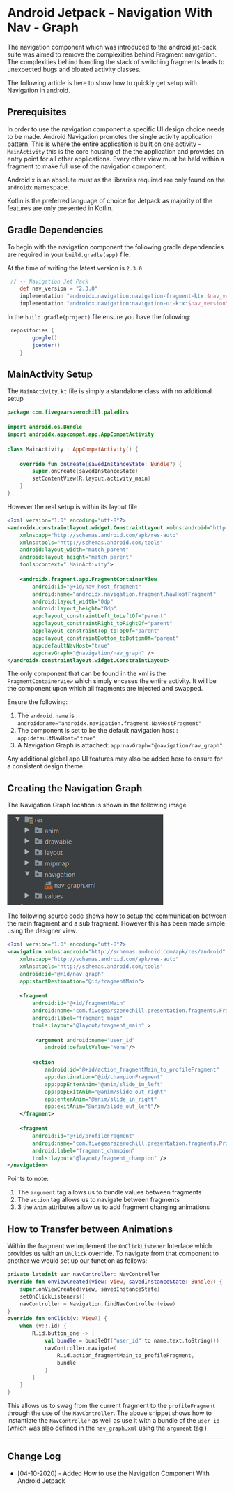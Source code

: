 # Android Jetpack - Navigation With Nav - Graph

The navigation component which was introduced to the android jet-pack suite was aimed to remove the complexities behind Fragment navigation. The complexities behind handling the stack of switching fragments leads to unexpected bugs and bloated activity classes.

The following article is here to show how to quickly get setup with Navigation in android.

## Prerequisites

In order to use the navigation component a specific UI design choice needs to be made. Android Navigation promotes the single activity application pattern. This is where the entire application is built on one activity - `MainActivity` this is the core housing of the the application and provides an entry point for all other applications. Every other view must be held within a fragment to make full use of the navigation component.

Android x is an absolute must as the libraries required are only found on the `androidx` namespace.

Kotlin is the preferred language of choice for Jetpack as majority of the features are only presented in Kotlin.

## Gradle Dependencies

To begin with the navigation component the following gradle dependencies are required in your `build.gradle(app)` file.

At the time of writing the latest version is `2.3.0`

```groovy
 // -- Navigation Jet Pack
    def nav_version = "2.3.0"
    implementation "androidx.navigation:navigation-fragment-ktx:$nav_version"
    implementation "androidx.navigation:navigation-ui-ktx:$nav_version"
```

In the `build.gradle(project)` file ensure you have the following:

```groovy
 repositories {
        google()
        jcenter()
    }
```

## MainActivity Setup

The `MainActivity.kt` file is simply a standalone class with no additional setup 

```kotlin
package com.fivegearszerochill.paladins

import android.os.Bundle
import androidx.appcompat.app.AppCompatActivity

class MainActivity : AppCompatActivity() {

    override fun onCreate(savedInstanceState: Bundle?) {
        super.onCreate(savedInstanceState)
        setContentView(R.layout.activity_main)
    }
}
```

However the real setup is within its layout file 

```xml
<?xml version="1.0" encoding="utf-8"?>
<androidx.constraintlayout.widget.ConstraintLayout xmlns:android="http://schemas.android.com/apk/res/android"
    xmlns:app="http://schemas.android.com/apk/res-auto"
    xmlns:tools="http://schemas.android.com/tools"
    android:layout_width="match_parent"
    android:layout_height="match_parent"
    tools:context=".MainActivity">

    <androidx.fragment.app.FragmentContainerView
        android:id="@+id/nav_host_fragment"
        android:name="androidx.navigation.fragment.NavHostFragment"
        android:layout_width="0dp"
        android:layout_height="0dp"
        app:layout_constraintLeft_toLeftOf="parent"
        app:layout_constraintRight_toRightOf="parent"
        app:layout_constraintTop_toTopOf="parent"
        app:layout_constraintBottom_toBottomOf="parent"
        app:defaultNavHost="true"
        app:navGraph="@navigation/nav_graph" />
</androidx.constraintlayout.widget.ConstraintLayout>
```

The only component that can be found in the xml is the `FragmentContainerView` which simply encases the entire activity. It will be the component upon which all fragments are injected and swapped.

Ensure the following:

1. The `android.name` is : `android:name="androidx.navigation.fragment.NavHostFragment"`
2. The component is set to be the default navigation host : ` app:defaultNavHost="true"`
3. A Navigation Graph is attached: `app:navGraph="@navigation/nav_graph"`

Any additional global app UI features may also be added here to ensure for a consistent design theme.

## Creating the Navigation Graph

The Navigation Graph location is shown in the following image 

![Navigation Graph Location](../../external/nav-graph-location.png)

The following source code shows how to setup the communication between the main fragment and a sub fragment. However this has been made simple using the designer view.
```xml
<?xml version="1.0" encoding="utf-8"?>
<navigation xmlns:android="http://schemas.android.com/apk/res/android"
    xmlns:app="http://schemas.android.com/apk/res-auto"
    xmlns:tools="http://schemas.android.com/tools"
    android:id="@+id/nav_graph"
    app:startDestination="@id/fragmentMain">

    <fragment
        android:id="@+id/fragmentMain"
        android:name="com.fivegearszerochill.presentation.fragments.FragmentMain"
        android:label="fragment_main"
        tools:layout="@layout/fragment_main" >
        
         <argument android:name="user_id"
            android:defaultValue="None"/>
        
        <action
            android:id="@+id/action_fragmentMain_to_profileFragment"
            app:destination="@id/championFragment"
            app:popEnterAnim="@anim/slide_in_left"
            app:popExitAnim="@anim/slide_out_right"
            app:enterAnim="@anim/slide_in_right"
            app:exitAnim="@anim/slide_out_left"/>
    </fragment>

    <fragment
        android:id="@+id/profileFragment"
        android:name="com.fivegearszerochill.presentation.fragments.ProfileFragment"
        android:label="fragment_champion"
        tools:layout="@layout/fragment_champion" />
</navigation>
```

Points to note:

1. The `argument` tag allows us to bundle values between fragments
2. The `action` tag allows us to navigate between fragments
3. 3 the `Anim` attributes allow us to add fragment changing animations 

## How to Transfer between Animations

Within the fragment we implement the `OnClickListener` Interface which provides us with an `OnClick` override. To navigate from that component to another we would set up our function as follows:

```kotlin
private lateinit var navController: NavController
override fun onViewCreated(view: View, savedInstanceState: Bundle?) {
    super.onViewCreated(view, savedInstanceState)
    setOnClickListeners()
    navController = Navigation.findNavController(view)
}
override fun onClick(v: View?) {
    when (v!!.id) {
        R.id.button_one -> {
            val bundle = bundleOf("user_id" to name.text.toString())
            navController.navigate(
                R.id.action_fragmentMain_to_profileFragment,
                bundle
            )
        }
    }
}
```

This allows us to swag from the current fragment to the `profileFragment` through the use of the `NavController`. The above snippet shows how to instantiate the `NavController` as well as use it with a bundle of the `user_id` (which was also defined in the `nav_graph.xml` using the `argument` tag )

---

## Change Log

- [04-10-2020] - Added How to use the Navigation Component With Android Jetpack